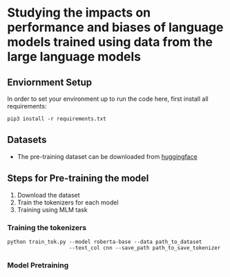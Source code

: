 # Studying the impacts on performance and biases of language models trained using data from the large language models

## Enviornment Setup
In order to set your environment up to run the code here, first install all requirements:

```shell
pip3 install -r requirements.txt
```

## Datasets
* The pre-training dataset can be downloaded from [huggingface](https://huggingface.co/datasets/cnn_dailymail)

## Steps for Pre-training the model 
1. Download the dataset 
2. Train the tokenizers for each model
3. Training using MLM task

### Training the tokenizers

```shell
python train_tok.py --model roberta-base --data path_to_dataset
                    --text_col cnn --save_path path_to_save_tokenizer
```

### Model Pretraining

